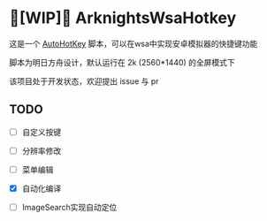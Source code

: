 # 🚧[WIP]🚧  ArknightsWsaHotkey

这是一个 [AutoHotKey](https://www.autohotkey.com/) 脚本，可以在wsa中实现安卓模拟器的快捷键功能

脚本为明日方舟设计，默认运行在 2k (2560*1440) 的全屏模式下

该项目处于开发状态，欢迎提出 issue 与 pr 


## TODO

- [ ] 自定义按键

- [ ] 分辨率修改

- [ ] 菜单编辑

- [x] 自动化编译

- [ ] ImageSearch实现自动定位

